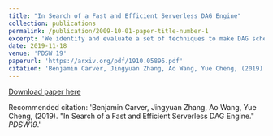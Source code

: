 ```yaml
---
title: "In Search of a Fast and Efficient Serverless DAG Engine"
collection: publications
permalink: /publication/2009-10-01-paper-title-number-1
excerpt: 'We identify and evaluate a set of techniques to make DAG schedulers serverless-aware. These techniques have been implemented in Wukong, a serverless, DAG scheduler attuned to AWS Lambda. Wukong provides decentralized scheduling through a combination of static and dynamic scheduling. We present the results of an empirical study in which Wukong is applied to a range of microbenchmark and real-world DAG applications. Results demonstrate the efficacy of Wukong in minimizing the performance overhead introduced by AWS Lambda --- Wukong achieves competitive performance compared to a serverful DAG scheduler, while improving the performance of real-world DAG jobs by as much as 3.1X at larger scale.'
date: 2019-11-18
venue: 'PDSW 19'
paperurl: 'https://arxiv.org/pdf/1910.05896.pdf'
citation: 'Benjamin Carver, Jingyuan Zhang, Ao Wang, Yue Cheng, (2019). &quot;In Search of a Fast and Efficient Serverless DAG Engine.&quot; <i>PDSW19</i>. 1(1).'
---
```


[Download paper here](http://academicpages.github.io/files/wukong_pdsw.pdf)

Recommended citation: 'Benjamin Carver, Jingyuan Zhang, Ao Wang, Yue Cheng, (2019). &quot;In Search of a Fast and Efficient Serverless DAG Engine.&quot; <i>PDSW19</i>.'